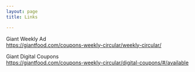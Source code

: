 ```yaml
---
layout: page
title: Links

---
```

Giant Weekly Ad  
 https://giantfood.com/coupons-weekly-circular/weekly-circular/  
 



Giant Digital Coupons  
 https://giantfood.com/coupons-weekly-circular/digital-coupons/#/available  
 

